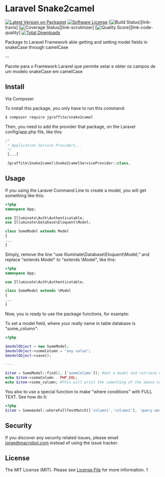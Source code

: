 # Laravel Snake2camel

[![Latest Version on Packagist][ico-version]][link-packagist]
[![Software License][ico-license]](LICENSE.md)
[![Build Status][ico-travis]][link-travis]
[![Coverage Status][ico-scrutinizer]][link-scrutinizer]
[![Quality Score][ico-code-quality]][link-code-quality]
[![Total Downloads][ico-downloads]][link-downloads]

Package to Laravel Framework able getting and setting model fields in snakeCase through camelCase

--

Pacote para o Framework Laravel que permite setar e obter os campos de um modelo snakeCase em camelCase

## Install

Via Composer

To install this package, you only have to run this command:

``` bash
$ composer require jgraffite/snake2camel
```

Then, you need to add the provider that package, on the Laravel config/app.php file, like this:

``` php
/*
 * Application Service Providers...
 */
 [...]

 Jgraffite\Snake2camel\Snake2camelServiceProvider::class,
```

## Usage

If you using the Laravel Command Line to create a model, you will get something like this:

``` php
<?php
namespace App;

use Illuminate\Auth\Authenticatable;
use Illuminate\Database\Eloquent\Model;

class SomeModel extends Model
{
...
}
```

Simply, remove the line "use Illuminate\Database\Eloquent\Model;" and replace "extends Model" to "extends \Model", like this:


``` php
<?php
namespace App;

use Illuminate\Auth\Authenticatable;

class SomeModel extends \Model
{
...
}
```

Now, you is ready to use the package functions, for example:

To set a model field, where your really name in table database is "some_column":

``` php
<?php

$modelObject = new SomeModel;
$modelObject->someColumn = "any value";
$modelObject->save();

----

$item = SomeModel::find(1, ['someColumn']); #Get a model and retrieve only one specific column
echo $item->someColumn . PHP_EOL;
echo $item->some_column; #This will print the samething of the above code
```

You also to use a special function to make "where conditions" with FULL TEXT. See how do it:

``` php
<?php
$item = Somemodel::whereFullTextMatch(['column1','column2'], 'query words')->get();
```

## Security

If you discover any security related issues, please email jorge@macrobol.com instead of using the issue tracker.

## License

The MIT License (MIT). Please see [License File](LICENSE.md) for more information. 1

[ico-version]: https://img.shields.io/packagist/v/jgraffite/snake2camel.svg?style=flat-square
[ico-license]: https://img.shields.io/badge/license-MIT-brightgreen.svg?style=flat-square
[ico-travis]: https://img.shields.io/travis/jgraffite/snake2camel/master.svg?style=flat-square
[ico-scrutinizer]: https://img.shields.io/scrutinizer/coverage/g/jgraffite/snake2camel.svg?style=flat-square
[ico-code-quality]: https://img.shields.io/scrutinizer/g/jgraffite/snake2camel.svg?style=flat-square
[ico-downloads]: https://img.shields.io/packagist/dt/jgraffite/snake2camel.svg?style=flat-square

[link-packagist]: https://packagist.org/packages/jgraffite/snake2camel
[link-downloads]: https://packagist.org/packages/jgraffite/snake2camel
[link-author]: https://github.com/jgraffite